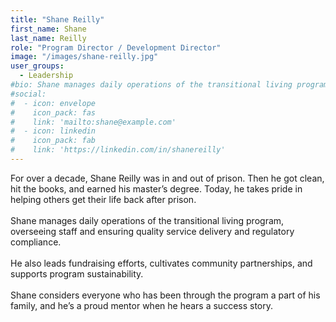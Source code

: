 ```yaml
---
title: "Shane Reilly"
first_name: Shane
last_name: Reilly
role: "Program Director / Development Director"
image: "/images/shane-reilly.jpg"
user_groups:
  - Leadership
#bio: Shane manages daily operations of the transitional living program, overseeing staff and ensuring quality service delivery and regulatory compliance. He also leads fundraising efforts, cultivates community partnerships, and supports program sustainability.
#social:
#  - icon: envelope
#    icon_pack: fas
#    link: 'mailto:shane@example.com'
#  - icon: linkedin
#    icon_pack: fab
#    link: 'https://linkedin.com/in/shanereilly'
---
```


For over a decade, Shane Reilly was in and out of prison. Then he got clean, hit the books, and earned his master’s degree. Today, he takes pride in helping others get their life back after prison.<br><br>
Shane manages daily operations of the transitional living program, overseeing staff and ensuring quality service delivery and regulatory compliance.<br><br>
He also leads fundraising efforts, cultivates community partnerships, and supports program sustainability.<br><br>
Shane considers everyone who has been through the program a part of his family, and he’s a proud mentor when he hears a success story.
